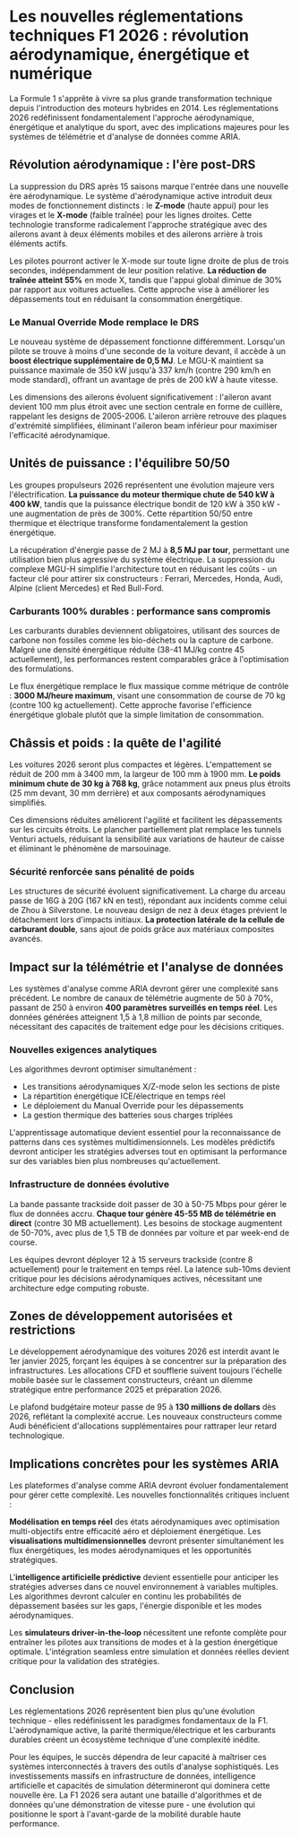 # Les nouvelles réglementations techniques F1 2026 : révolution aérodynamique, énergétique et numérique

La Formule 1 s'apprête à vivre sa plus grande transformation technique depuis l'introduction des moteurs hybrides en 2014. Les réglementations 2026 redéfinissent fondamentalement l'approche aérodynamique, énergétique et analytique du sport, avec des implications majeures pour les systèmes de télémétrie et d'analyse de données comme ARIA.

## Révolution aérodynamique : l'ère post-DRS

La suppression du DRS après 15 saisons marque l'entrée dans une nouvelle ère aérodynamique. Le système d'aérodynamique active introduit deux modes de fonctionnement distincts : le **Z-mode** (haute appui) pour les virages et le **X-mode** (faible traînée) pour les lignes droites. Cette technologie transforme radicalement l'approche stratégique avec des ailerons avant à deux éléments mobiles et des ailerons arrière à trois éléments actifs.

Les pilotes pourront activer le X-mode sur toute ligne droite de plus de trois secondes, indépendamment de leur position relative. **La réduction de traînée atteint 55%** en mode X, tandis que l'appui global diminue de 30% par rapport aux voitures actuelles. Cette approche vise à améliorer les dépassements tout en réduisant la consommation énergétique.

### Le Manual Override Mode remplace le DRS

Le nouveau système de dépassement fonctionne différemment. Lorsqu'un pilote se trouve à moins d'une seconde de la voiture devant, il accède à un **boost électrique supplémentaire de 0,5 MJ**. Le MGU-K maintient sa puissance maximale de 350 kW jusqu'à 337 km/h (contre 290 km/h en mode standard), offrant un avantage de près de 200 kW à haute vitesse.

Les dimensions des ailerons évoluent significativement : l'aileron avant devient 100 mm plus étroit avec une section centrale en forme de cuillère, rappelant les designs de 2005-2006. L'aileron arrière retrouve des plaques d'extrémité simplifiées, éliminant l'aileron beam inférieur pour maximiser l'efficacité aérodynamique.

## Unités de puissance : l'équilibre 50/50

Les groupes propulseurs 2026 représentent une évolution majeure vers l'électrification. **La puissance du moteur thermique chute de 540 kW à 400 kW**, tandis que la puissance électrique bondit de 120 kW à 350 kW - une augmentation de près de 300%. Cette répartition 50/50 entre thermique et électrique transforme fondamentalement la gestion énergétique.

La récupération d'énergie passe de 2 MJ à **8,5 MJ par tour**, permettant une utilisation bien plus agressive du système électrique. La suppression du complexe MGU-H simplifie l'architecture tout en réduisant les coûts - un facteur clé pour attirer six constructeurs : Ferrari, Mercedes, Honda, Audi, Alpine (client Mercedes) et Red Bull-Ford.

### Carburants 100% durables : performance sans compromis

Les carburants durables deviennent obligatoires, utilisant des sources de carbone non fossiles comme les bio-déchets ou la capture de carbone. Malgré une densité énergétique réduite (38-41 MJ/kg contre 45 actuellement), les performances restent comparables grâce à l'optimisation des formulations.

Le flux énergétique remplace le flux massique comme métrique de contrôle : **3000 MJ/heure maximum**, visant une consommation de course de 70 kg (contre 100 kg actuellement). Cette approche favorise l'efficience énergétique globale plutôt que la simple limitation de consommation.

## Châssis et poids : la quête de l'agilité

Les voitures 2026 seront plus compactes et légères. L'empattement se réduit de 200 mm à 3400 mm, la largeur de 100 mm à 1900 mm. **Le poids minimum chute de 30 kg à 768 kg**, grâce notamment aux pneus plus étroits (25 mm devant, 30 mm derrière) et aux composants aérodynamiques simplifiés.

Ces dimensions réduites améliorent l'agilité et facilitent les dépassements sur les circuits étroits. Le plancher partiellement plat remplace les tunnels Venturi actuels, réduisant la sensibilité aux variations de hauteur de caisse et éliminant le phénomène de marsouinage.

### Sécurité renforcée sans pénalité de poids

Les structures de sécurité évoluent significativement. La charge du arceau passe de 16G à 20G (167 kN en test), répondant aux incidents comme celui de Zhou à Silverstone. Le nouveau design de nez à deux étages prévient le détachement lors d'impacts initiaux. **La protection latérale de la cellule de carburant double**, sans ajout de poids grâce aux matériaux composites avancés.

## Impact sur la télémétrie et l'analyse de données

Les systèmes d'analyse comme ARIA devront gérer une complexité sans précédent. Le nombre de canaux de télémétrie augmente de 50 à 70%, passant de 250 à environ **400 paramètres surveillés en temps réel**. Les données générées atteignent 1,5 à 1,8 million de points par seconde, nécessitant des capacités de traitement edge pour les décisions critiques.

### Nouvelles exigences analytiques

Les algorithmes devront optimiser simultanément :
- Les transitions aérodynamiques X/Z-mode selon les sections de piste
- La répartition énergétique ICE/électrique en temps réel
- Le déploiement du Manual Override pour les dépassements
- La gestion thermique des batteries sous charges triplées

L'apprentissage automatique devient essentiel pour la reconnaissance de patterns dans ces systèmes multidimensionnels. Les modèles prédictifs devront anticiper les stratégies adverses tout en optimisant la performance sur des variables bien plus nombreuses qu'actuellement.

### Infrastructure de données évolutive

La bande passante trackside doit passer de 30 à 50-75 Mbps pour gérer le flux de données accru. **Chaque tour génère 45-55 MB de télémétrie en direct** (contre 30 MB actuellement). Les besoins de stockage augmentent de 50-70%, avec plus de 1,5 TB de données par voiture et par week-end de course.

Les équipes devront déployer 12 à 15 serveurs trackside (contre 8 actuellement) pour le traitement en temps réel. La latence sub-10ms devient critique pour les décisions aérodynamiques actives, nécessitant une architecture edge computing robuste.

## Zones de développement autorisées et restrictions

Le développement aérodynamique des voitures 2026 est interdit avant le 1er janvier 2025, forçant les équipes à se concentrer sur la préparation des infrastructures. Les allocations CFD et soufflerie suivent toujours l'échelle mobile basée sur le classement constructeurs, créant un dilemme stratégique entre performance 2025 et préparation 2026.

Le plafond budgétaire moteur passe de 95 à **130 millions de dollars** dès 2026, reflétant la complexité accrue. Les nouveaux constructeurs comme Audi bénéficient d'allocations supplémentaires pour rattraper leur retard technologique.

## Implications concrètes pour les systèmes ARIA

Les plateformes d'analyse comme ARIA devront évoluer fondamentalement pour gérer cette complexité. Les nouvelles fonctionnalités critiques incluent :

**Modélisation en temps réel** des états aérodynamiques avec optimisation multi-objectifs entre efficacité aéro et déploiement énergétique. Les **visualisations multidimensionnelles** devront présenter simultanément les flux énergétiques, les modes aérodynamiques et les opportunités stratégiques.

L'**intelligence artificielle prédictive** devient essentielle pour anticiper les stratégies adverses dans ce nouvel environnement à variables multiples. Les algorithmes devront calculer en continu les probabilités de dépassement basées sur les gaps, l'énergie disponible et les modes aérodynamiques.

Les **simulateurs driver-in-the-loop** nécessitent une refonte complète pour entraîner les pilotes aux transitions de modes et à la gestion énergétique optimale. L'intégration seamless entre simulation et données réelles devient critique pour la validation des stratégies.

## Conclusion

Les réglementations 2026 représentent bien plus qu'une évolution technique - elles redéfinissent les paradigmes fondamentaux de la F1. L'aérodynamique active, la parité thermique/électrique et les carburants durables créent un écosystème technique d'une complexité inédite.

Pour les équipes, le succès dépendra de leur capacité à maîtriser ces systèmes interconnectés à travers des outils d'analyse sophistiqués. Les investissements massifs en infrastructure de données, intelligence artificielle et capacités de simulation détermineront qui dominera cette nouvelle ère. La F1 2026 sera autant une bataille d'algorithmes et de données qu'une démonstration de vitesse pure - une évolution qui positionne le sport à l'avant-garde de la mobilité durable haute performance.